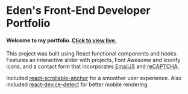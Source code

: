 # Eden's Front-End Developer Portfolio

#### Welcome to my portfolio. [Click to view live.](https://edensweden.github.io/)

This project was built using React functional components and hooks. Features an interactive slider with projects, Font Awesome and Iconify icons, and a contact form that incorporates [EmailJS](https://github.com/eleith/emailjs) and [reCAPTCHA](https://github.com/dozoisch/react-google-recaptcha).

Included [react-scrollable-anchor](https://github.com/gabergg/react-scrollable-anchor) for a smoother user experience.
Also included [react-device-detect](https://github.com/duskload/react-device-detect) for better mobile rendering.